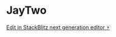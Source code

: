# JayTwo

[Edit in StackBlitz next generation editor ⚡️](https://stackblitz.com/~/github.com/The-Jay-M/JayTwo)